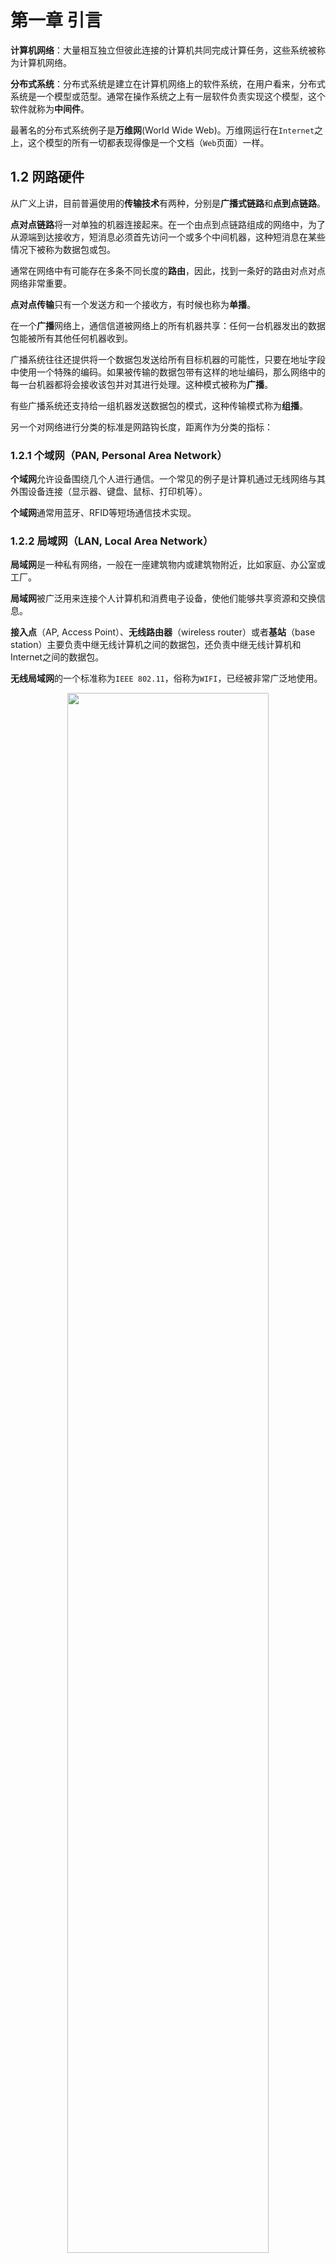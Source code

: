 # 第一章 引言

**计算机网络**：大量相互独立但彼此连接的计算机共同完成计算任务，这些系统被称为计算机网络。

**分布式系统**：分布式系统是建立在计算机网络上的软件系统，在用户看来，分布式系统是一个模型或范型。通常在操作系统之上有一层软件负责实现这个模型，这个软件就称为**中间件**。

最著名的分布式系统例子是**万维网**(World Wide Web)。万维网运行在`Internet`之上，这个模型的所有一切都表现得像是一个文档（`Web`页面）一样。


## 1.2 网路硬件

从广义上讲，目前普遍使用的**传输技术**有两种，分别是**广播式链路**和**点到点链路**。

**点对点链路**将一对单独的机器连接起来。在一个由点到点链路组成的网络中，为了从源端到达接收方，短消息必须首先访问一个或多个中间机器，这种短消息在某些情况下被称为数据包或包。

通常在网络中有可能存在多条不同长度的**路由**，因此，找到一条好的路由对点对点网络非常重要。

**点对点传输**只有一个发送方和一个接收方，有时候也称为**单播**。

在一个**广播**网络上，通信信道被网络上的所有机器共享：任何一台机器发出的数据包能被所有其他任何机器收到。

广播系统往往还提供将一个数据包发送给所有目标机器的可能性，只要在地址字段中使用一个特殊的编码。如果被传输的数据包带有这样的地址编码，那么网络中的每一台机器都将会接收该包并对其进行处理。这种模式被称为**广播**。

有些广播系统还支持给一组机器发送数据包的模式，这种传输模式称为**组播**。

另一个对网络进行分类的标准是网路钩长度，距离作为分类的指标：

### 1.2.1 个域网（PAN, Personal Area Network）

**个域网**允许设备围绕几个人进行通信。一个常见的例子是计算机通过无线网络与其外围设备连接（显示器、键盘、鼠标、打印机等）。

**个域网**通常用蓝牙、RFID等短场通信技术实现。

### 1.2.2 局域网（LAN, Local Area Network）

**局域网**是一种私有网络，一般在一座建筑物内或建筑物附近，比如家庭、办公室或工厂。

**局域网**被广泛用来连接个人计算机和消费电子设备，使他们能够共享资源和交换信息。

**接入点**（AP, Access Point）、**无线路由器**（wireless router）或者**基站**（base station）主要负责中继无线计算机之间的数据包，还负责中继无线计算机和Internet之间的数据包。

**无线局域网**的一个标准称为`IEEE 802.11`，俗称为`WIFI`，已经被非常广泛地使用。

<div align = center>
<img src = "https://img-blog.csdnimg.cn/20191001153033123.png" width = "80%">
<div align = left>

**有线局域网使**用了各种不同的传输技术，它们大多使用铜线或光线作为传输介质。

许多**有线局域网**的拓扑结构是以点到点链路为基础。俗称**以太网**（Ethernet）的`IEEE 802.3`是现如今最常用的一种有线局域网。

上图右边是一个**交换式以太网**的拓扑例子，其中每台计算机按照以太网协议规定的方式运行，通过一条点到点链路连接到一个盒子，这个盒子被称为**交换机**。

**虚拟局域网（VLAN）**是一组逻辑上的设备和用户，这些设备和用户并不受物理位置的限制，可以根据功能、部门及应用等因素将它们组织起来，相互之间的通信就好像它们在同一个网段中一样，由此得名虚拟局域网。

### 1.2.3 城域网（MAN, Metropolitan Area Network）

**城域网**的范围可以覆盖一个城市，最有名的城域网例子是许多城市都有的有线电视网。

下图是一个基于有线电视的城域网的结构图：

<div align = center>
<img src = "https://img-blog.csdnimg.cn/20191001154342864.png" width = "80%">
<div align = left>

从上图可以看到，电视信号和Internet流量都先被送到一个集中式线缆前端（cable headend），然后再分发到居民的家中。

**WiMAX**是一种城域网，它由最近发展的高速无线Internet催生而来，并且已经被标准化为`IEEE 802.16`。

### 1.2.4 广域网（WAN, Wide Area Network）

**广域网**的范围很大，它能跨越很大的地理区域，通常是一个国家、地区或者一个大陆。

下图是连接一个公司的三个办事处的广域网结构图：

<div align = center>
<img src = "https://img-blog.csdnimg.cn/20191001155118675.png" width = "80%">
  <div align = left>
    
其中，网络中的所有计算机被称为**主机（host）**，然后把连接这些主机的网络其余部分称为**通信子网**或者**子网**。

**子网**的工作是把信息从一个主机携带到另一个主机。

在大多数广域网中，子网由两个不同部分组成：**传输线路**和**交换元素**。

**传输线路**负责在及其之间移动比特，它们可以是铜线、光纤或者是无线链路。（大多数公司没有铺设自己的传输线路，因此，它们从电信公司租赁传输线路。）

**交换元素**或简称为**交换机**是专用的计算机，负责连接两条或两条以上的传输线路。当数据到达一条入境线路时，交换元素必须选择一条出境线路将数据转发出去。

这种负责交换的计算机在过去有各种不同的名称，现在最常用的名称是**路由器**。

**广域网**和**有线局域网**的区别通常由如下几点：
- 通常广域网中，主机和子网是由不同的人拥有和经营。
- 广域网中路由器通常连接不同类型的网络技术。例如，办公室内部网络可能是以太网，而长途传输线路可能是SONET链路.
- 广域网的子网可以连接单个计算机，就像局域网中一样，或者连接到整个局域网。

下面是两种不同类型的广域网：

**第一种广域网**，公司并不租赁专用的传输线路，而是把自己的办事处连接到Internet。这种方式下，办事处之间可以通过虚拟链路相互连接，而这些链路使用了底层Internet的容量。这种方式称为**虚拟专用网络**(VPN, Virtual Private Network)。

相比租赁专线，VPN具有虚拟化的一贯优势，它提供了重用某种资源（Internet连接）的灵活性。VPN也有虚拟化的一般缺点，即缺乏对底层资源的控制。采用专用线路能获得的容量是明确的，而使用VPN，所走的里程数可能会随Internet服务的变化而有所不同。

<div align = center>
<img src = "https://img-blog.csdnimg.cn/20191001164029933.png" width = "80%">
<div align = left>
    
**第二种广域网**，子网由不同的公司负责运营。子网运营者称为**网络服务提供商**（network service privider），公司办事处是它的客户。子网运营者还与Internet的其他网络相连。这样的子网运营商称为**Internet服务提供商**(ISP, Internet Service Provider)，相应的子网称为**ISP网络**。

<div align = center>
<img src = "https://img-blog.csdnimg.cn/20191001164503105.png" width = "80%">
<div align = left>
  
 ### 1.2.5 互联网络
 
一组相互连接的网络称为**互联网络**或**互联网**。

全球范围的**因特网**(Internet)通常用首字母大写来表示。Internet使用ISP网络来连接各种各样的企业网络、家庭网络和许多其他网络。

 ## 1.3 网络软件
 
 ### 1.3.1 协议层次结构
 
 为了降低网络设计的复杂性，绝大多数网络都组织成一个**层次栈**或**分级栈**，每一层都建立在其下一层的基础之上。
 
 一个机器上的第n层与另一台机器上的第n层进行对话，该对话中使用的规则和约定统称为第n层**协议**。
 
 不同机器上构成相应层次的实体称为**对等体**。这些对等体可能是软件过程、硬件设备，或者甚至是人类。
 
 在每一对相邻层次之间的是**接口**，接口定义了下层向上层提供哪些原语操作和服务。
 
 **层**和**协议**的集合称为**网络体系结构**。网络体系结构的规范必须包含足够的信息，以便实现着为每一层编写的程序或者设计的硬件能遵守有关的协议。
 
 一个特定的系统所使用的一组协议，即每一层一个协议，称为**协议栈**。
 
 ### 1.3.2 层次设计问题
 
 从接收到的信息中发现错误所用的一种机制是**检错编码**；然后重新传输接收到的不正确信息，直到它被正确接收为止。
 
 从最初收到的可能不正确的比特中恢复正确的消息的机制为**纠错**。
 
 这两种机制的工作都需要在被传的信息中添加冗余信息。这些冗余信息被较底层次用来保障数据包在个别链路上的正确传输，也可被较高层次用来检测接收到的数据包是否包含了正确的内容。
 
 **路由**：另一个可靠性问题是找到通过网络的工作路径。在源和目的地之间经常存在多条路径，而且在一个大型网络中可能由一些链路或路由偶尔发生故障。网络应该能够自动做出路由决策来找到一条可行的路径。
 
 由于网络上有许多计算机，每一层在特定的消息中都需要一种机制来标识发送方和接收方。这种机制在下层和高层分别称为**寻址**和**命名**。
 
 **统计复用**：许多网络设计根据主机的短期需求变化动态共享网络带宽，而不是给每个主机分配可能用也可能不会用的固定比例带宽。
 
 ### 1.3.3 面向连接与无连接服务
 
 **面向连接的服务**是按照电话系统建模的。这种连接最本质的方面在于它像一个管道：发送方把对象（数据位）压入管道的一端，接收方在管道的另一端将它们取出来。在绝大多数情况下，数据位保持原来的顺序，所以数据位都会按照发送的顺序到达。
 
 **面向无连接的服务**是按照邮政系统建模的。每个报文（信件）都携带了完整的目标地址，每个报文都由系统中的中间结点路由，而且路由独立于后续报文。
 
 如果中间结点只能在收到报文的全部内容之后再将该报文发送给下一个结点，那么称这种处理方式为**存储-转发交换**。有别于此的另一种处理方式是在报文还没有被全部接收完毕之间就向下一个节点传输，这种处理方式称为**直通式交换**。
 
 通常来说，当两个报文被发往同一个目的地时，首先被发送的报文将会先到达。然而，先发送的报文可能被延迟，因而后发送的报文比它先到达，这种情况也是有可能发生。
 
最适合用可靠的**面向连接服务**的一种典型情形是**文件传输**。文件的拥有者希望保证所有的数据位都能够正确地到达接收方，而且到达的顺序与发送的顺序相同。

可靠的面向连接服务有两个细微的**变异形式**：**报文序列**和**字节流**。

**报文序列**：报文的边界始终得到保持。发送两个1024字节的报文，收到的仍然是两个独立的长度为1024字节的报文，而绝不可能变成一个长度为2048字节的报文。

**字节流**：该连接只是一个字节流，没有任何报文边界。当2048个字节到达接收方时，接收方无法判断发送方发出的是一个长度为2048字节的报文，还是两个长度为1024字节的报文。

不可靠的无连接服务通常称为**数据报服务**，它与电报服务非常类似，一般不会给发送方反馈任何确认消息。尽管它是不可靠的，但在大多数网络中这是一种占主导地位的传输形式。

在其他情形下，的确需要这种无需建立连接就可发送一个报文的便利性，但是可靠性仍然是基本需求。**有确认的数据包服务**就是为这些应用提供的一类服务。

还有另一种服务是是**请求-应答服务**。这种服务中，发送方传输一个包含了某个请求的数据报；接收方以一个包含了请求结果的应答数据作为反馈。

### 1.3.4 服务原语

一个服务由一组**原语**正式说明，用户进程通过这些原语（操作）来访问该服务。

原语告诉服务要执行某个动作，或者将对等实体所执行的动作报告给用户。如果**协议栈**位于操作系统中（大多数情况是这样的），则这些服务原语通常是一些**系统调用**。这些系统调用会陷入**内核模式**，然后在内核模式中取代操作系统来控制机器发送必要的数据包。

面向连接服务的原语与无连接服务的原语是不同的。下面是一个简单地服务原语例子，可以实现一个可靠的字节流：

<div align = center>
<img src = "https://img-blog.csdnimg.cn/20191001180615665.png" width = "50%">
<div align = left>
下面是一个由确认数据报服务的简单协议实现的原理图：
<div align = center>
<img src = "https://img-blog.csdnimg.cn/20191001182728770.png" width = "80%">
<div align = left>
 
 当然，实际情况下不会这么简单，很多地方都有可能出现错误情况，例如时间顺序可能出错（CONNECT在LISTEN之前完成）、数据包可能会丢失等。
 
 ### 1.3.5 服务与协议的关系
 
 **服务**是指某一层向它上一层提供的一组原语（操作）。服务定义了该层准备代表其用户执行哪些操作，但是它并不涉及如何实现操作。服务与两层之间的接口有关，低层是服务提供者，而上层是服务用户。
 
 **协议**是一组规则，规定了同一层上对等实体之间所交换的数据包或者报文的格式和含义。对等实体利用协议来实现它们的服务定义，它们可以自由地改变协议，只要不改变呈现给他们用户的服务即可。
 
 下图是服务与协议的关系：
 
 <div align = center>
  <img src = "https://img-blog.csdnimg.cn/20191001192844492.png" width = "60%">
  <div align = left>

## 1.4 参考模型

### 1.4.1 OSI参考模型

OSI模型如下图所示，该模型基于国际标准化组织（ISO, International Standards Organization）的提案，作为各层协议迈向国际标准化的第一步。

<div align = center>
  <img src = "https://img-blog.csdnimg.cn/2019100216415613.png" width = "80%">
  <div align = left>
 
上述模型称为ISO的**开放系统互连**（OSI, Open Systems Interconnection）参考模型。

值得注意的是，OSI参考模型本身并不是一个网络体系结构，因为它并没有定义每一层的服务和所用的协议。

**第一层 物理层**

**物理层**关注在一条通信信道上传输原始比特。设计问题必须确保当一方发送了比特1时，另一方收到的也是比特1。这里的典型问题包括用什么电子信号来表示1和0、一个比特持续多少纳秒、传输是否可以在两个方向上同时进行、初始连接如何建立、当双方结束之后如何撤销连接、网络连接器有多少针以及每一针的用途是什么。

**第二层 数据链路层**

**数据链路层**的主要任务是将一个原始的传输设施转变成一条没有漏检传输错误的线路。数据链路层完成这项任何的做法是将真实的错误掩盖起来，使得网络层看不到。为此，发送方将输入的数据拆分成**数据帧**，然后顺序发送这些数据帧。一个数据帧通常为几百个或者几千个字节长。如果服务是可靠的，则接收方必须确认正确收到的每一帧，即给发送方发回一个**确认帧**。

数据链路层（和大多数高层都存在）的另一个问题是如何避免一个快速发送方用数据“淹没”一个慢速接收方。因此，往往需要一种流量调节机制，以便让发送方直到接收方何时可以接收更多的数据。

广播式网络的数据链路层还有另一个问题：如何控制对共享信道的访问。数据链路层的一个特殊字层，即**介质访问控制子层**，就是专门处理这个问题的。

**第三层 网络层**

**网络层**的主要功能是控制子网的运行。一个关键的设计问题是如何将数据包从源端路由发送到接收方。**路由**可以建立在静态表的基础上，这些表相当于网络内部“布线”，而且很少会改变；或者，更常见的情况是路由可以自动更新，以此来避免网络中的故障组件。路由也可以在每次回话开始时就确定下来，比如登录到另一台远程机器上。最后，路由可以是高度动态的，针对每一个数据包都重新确定路径，以便反映网络当前的负载情况。

如果有太多的数据包同时出现在一个子网中，那么这些数据包彼此之间会相互阻碍，从而形成传输瓶颈。处理拥塞也是网络层的责任，一般要和高层协议结合起来综合处理拥塞才有效，高层协议必须适应它们注入网络中的负载。更普遍的是网络所提供的服务质量（延迟、传输时间、抖动等）也是网络层的问题。

当一个数据包必须从一个网络传输到另一个网络才能达到它的目的地时，可能会发生许多问题。比如，第二个网络所使用的寻址方案可能与第一个网络不同；第二个网络可能无法接受这个数据包，因为它太大了；两个网络所使用的协议也可能不一样，等等。网络层应该解决所有这些问题，从而允许异构网络相互连接成为互联网络。

在广播式网络中，路由问题比较简单，所有网络层往往比较单薄，甚至根本不存在。

**第四层 传输层**

**传输层**的基本功能是接收来自上一层的数据，在必要的时候把这些数据分割成较小的单元，然后把这些数据单元传递给网络层，并且保证这些数据单元正确地到达另一端。而且，所有这些工作都必须高效率同时以一种上下隔离的方式完成，即随着时间的推移导致底层硬件技术不可避免地发生改变时，对上面各层是透明的。

传输层还决定了向会话层，因而是实际的最终网络用户提供哪种类型的服务。其中最为常见的传输连接是一个完全无错的点到点信道，此信道按照原始发送的顺序来传输报文或者字节数据。然而，其他类型的传输服务也有可能，例如传输独立的报文但不保证传送的顺序、将报文广播给多个目标结点等。服务的类型是在建立连接时就确定下来的。

传输层是真正的端到端的层，它至始至终将数据从源端携带到接收方。换句话说，源机器上的一个程序利用报文头和控制信息与目标机器上的一个类型程序进行会话。在其下面的各层，每个协议涉及一台机器与它的直接邻居，而不涉及最终的源机器和目标机器，即源机器和目标机器可能被多个中间路由隔离了。

第1-3层是链式的，而第4-7层是端到端的，二者的区别如上图所示。

**第五层 会话层**

**会话层**允许不同机器上的用户建立会话。会话通常提供各种服务，包括**对话控制**、**令牌管理**，以及**同步功能**。

**第六层 表示层**

**表示层**以下的各层最关注的的是如何传递数据位，而**表示层**关注的是所传递信息的语法和语义。不同的计算机可能由不沟通的内部数据表示法，为了让这些计算机能够进行通信，它们所交换的数据结构必须以一种抽象的方式来定义，同时还应该定义一种“线上”使用的标准编码方式。表示层管理这些抽象的数据结构，并允许定义和交换更高层的数据结构。

**第七层 应用层**

**应用层**包含了用户需要的各种各样的协议。一个得到广泛使用的应用协议是**超文本传输协议**（HTTP），它是**万维网**的基础。当浏览器需要一个Web页面时，它通过HTTP将所要的页面的名字发送给服务器，然后服务器将页面发回给浏览器。其他的一些应用协议可用于文件传输、电子邮件以及网络新闻等。

### 1.4.2 TCP/IP参考模型

**TCP/IP参考模型**是另一个参考模型，它不仅被所有广域计算机网络的鼻祖`ARPANET`所采用，而且被其继任者--全球范围的`Internet`所使用。

`ARPANET`是由美国国防部资助的一个研究性网络。它通过租用的电话线，将几百所大学和政府部门的计算机设备连接起来。后来当卫星和无线网络也要加入时，发现原来的协议在与它们互联时遇到了很大的麻烦，因而需要一种新的参考体系模型。

所以，以无缝的方式将多个网络连接起来是从一开始就指定的主要目标之一。这个体系结构后来称为**TCP/IP参考模型**

<div align = center>
<img src = "https://img-blog.csdnimg.cn/20191002211221930.png" width = "50%">
<div align = left>
